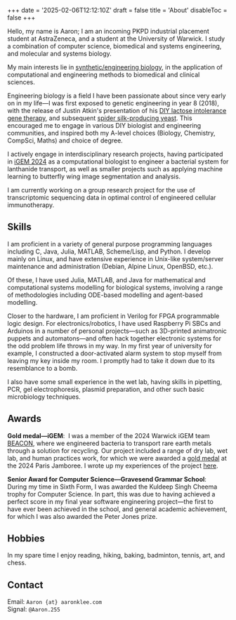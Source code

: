 +++
date = '2025-02-06T12:12:10Z'
draft = false
title = 'About'
disableToc = false
+++

Hello, my name is Aaron; I am an incoming PKPD industrial placement
student at AstraZeneca, and a student at the University of Warwick. I
study a combination of computer science, biomedical and systems
engineering, and molecular and systems biology.

My main interests lie in [synthetic/engineering
biology](https://en.wikipedia.org/wiki/Synthetic_biology), in the
application of computational and engineering methods to biomedical and
clinical sciences.

Engineering biology is a field I have been passionate about since very
early on in my life—I was first exposed to genetic engineering in year
8 (2018), with the release of Justin Atkin's presentation of his [DIY
lactose intolerance gene
therapy](https://www.youtube.com/watch?v=J3FcbFqSoQY), and subsequent
[spider silk-producing
yeast](https://youtu.be/Fx8TcGrCOSI?feature=shared). This encouraged
me to engage in various DIY biologist and engineering communities, and
inspired both my A-level choices (Biology, Chemistry, CompSci, Maths)
and choice of degree.

I actively engage in interdisciplinary research projects, having
participated in [iGEM 2024](/posts/igem) as a computational
biologist to engineer a bacterial system for lanthanide transport, as
well as smaller projects such as applying machine learning to
butterfly wing image segmentation and analysis.

I am currently working on a group research project for the use of
transcriptomic sequencing data in optimal control of engineered
cellular immunotherapy.

## Skills
I am proficient in a variety of general purpose programming languages
including C, Java, Julia, MATLAB, Scheme/Lisp, and Python. I develop
mainly on Linux, and have extensive experience in Unix-like
system/server maintenance and administration (Debian, Alpine Linux,
OpenBSD, etc.).

Of these, I have used Julia, MATLAB, and Java for mathematical and
computational systems modelling for biological systems, involving a
range of methodologies including ODE-based modelling and agent-based
modelling.

Closer to the hardware, I am proficient in Verilog for FPGA
programmable logic design. For electronics/robotics, I have used
Raspberry Pi SBCs and Arduinos in a number of personal projects—such
as 3D-printed animatronic puppets and automatons—and often hack
together electronic systems for the odd problem life throws in my
way. In my first year of university for example, I constructed a
door-activated alarm system to stop myself from leaving my key inside
my room. I promptly had to take it down due to its resemblance to a
bomb.

I also have some small experience in the wet lab, having skills in
pipetting, PCR, gel electrophoresis, plasmid preparation, and other
such basic microbiology techniques.

## Awards
**Gold medal—iGEM**:  I was a member of the 2024 Warwick iGEM team
[BEACON](https://2024.igem.wiki/warwick), where we engineered bacteria
to transport rare earth metals through a solution for recycling. Our
project included a range of dry lab, wet lab, and human practices
work, for which we were awarded a [gold
medal](https://warwick.ac.uk/fac/sci/dcs/news/?newsItem=8ac672c492d39b5d0192e6ffcbc10b44)
at the 2024 Paris Jamboree. I wrote up my experiences of the project
[here](/posts/igem).

**Senior Award for Computer Science—Gravesend Grammar School**: 
During my time in Sixth Form, I was awarded the Kuldeep Singh Cheema
trophy for Computer Science. In part, this was due to having achieved
a perfect score in my final year software engineering project—the
first to have ever been achieved in the school, and general academic
achievement, for which I was also awarded the Peter Jones prize.

## Hobbies
In my spare time I enjoy reading, hiking, baking,
badminton, tennis, art, and chess.

## Contact
Email: `Aaron {at} aaronklee.com` \
Signal: `@Aaron.255`
